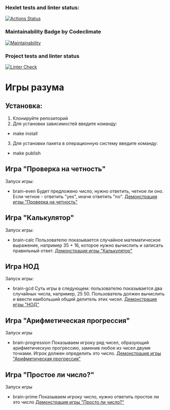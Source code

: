 ### Hexlet tests and linter status:
[![Actions Status](https://github.com/Sokolero/frontend-project-lvl1/workflows/hexlet-check/badge.svg)](https://github.com/Sokolero/frontend-project-lvl1/actions)

### Maintainability Badge by Codeclimate
[![Maintainability](https://api.codeclimate.com/v1/badges/a99a88d28ad37a79dbf6/maintainability)](https://codeclimate.com/github/codeclimate/codeclimate/maintainability)

### Project tests and linter status
[![Linter Check](https://github.com/Sokolero/frontend-project-lvl1/actions/workflows/build-check.yml/badge.svg?branch=master)](https://github.com/Sokolero/frontend-project-lvl1/actions/workflows/build-check.yml)

# Игры разума
## Установка:
1. Клонируйте репозиторий
2. Для установки зависимостей введите команду:
- make install
3. Для установки пакета в операционную систему введите команду:
- make publish

## Игра "Проверка на четность"

Запуск игры:
  - brain-even
Будет предложено число, нужно ответить, четное ли оно.
Если четное - ответить "yes", иначе ответить "no".
[Демонстрация игры "Проверка на четность"](https://asciinema.org/a/FonVi2BOudSajMofDnQ1MAOvz)

## Игра "Калькулятор"

Запуск игры:
  - brain-calc
Пользователю показывается случайное математическое выражение, например 35 + 16,
которое нужно вычислить и записать правильный ответ.
[Демонстрация игры "Калькулятор"](https://asciinema.org/a/AuwifXZ3jU8CGpBUHvVSxqg9A)

## Игра НОД

Запуск игры:
- brain-gcd
Суть игры в следующем: пользователю показывается два случайных числа, например, 25 50.
Пользователь должен вычислить и ввести наибольший общий делитель этих чисел.
[Демонстрация игры "НОД"](https://asciinema.org/a/bei0Pk3ONtcRoU1qvyTmXHsIi)

## Игра "Арифметическая прогрессия"

Запуск игры
- brain-progression
Показываем игроку ряд чисел, образующий арифметическую прогрессию, заменив любое
 из чисел двумя точками. Игрок должен определить это число.
[Демонстрация игры "Арифметическая прогрессия"](https://asciinema.org/a/EMQhweVgnraWf6z5g4fNvJBy0)

## Игра "Простое ли число?"

Запуск игры
- brain-prime
Показываем игроку число, нужно ответить простое ли это число
[Демонстрация игры "Просто ли число?"](https://asciinema.org/a/rG4lgmmq1BIgDTyFcHDZvaunV)
